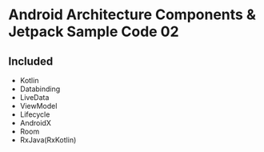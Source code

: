 # Android Architecture Components & Jetpack Sample Code 02

## Included
- Kotlin
- Databinding
- LiveData
- ViewModel
- Lifecycle
- AndroidX
- Room
- RxJava(RxKotlin)
